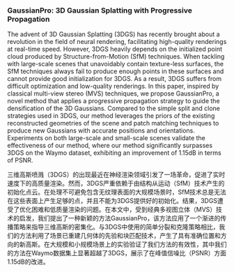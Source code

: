 ### GaussianPro: 3D Gaussian Splatting with Progressive Propagation

The advent of 3D Gaussian Splatting (3DGS) has recently brought about a revolution in the field of neural rendering, facilitating high-quality renderings at real-time speed. However, 3DGS heavily depends on the initialized point cloud produced by Structure-from-Motion (SfM) techniques. When tackling with large-scale scenes that unavoidably contain texture-less surfaces, the SfM techniques always fail to produce enough points in these surfaces and cannot provide good initialization for 3DGS. As a result, 3DGS suffers from difficult optimization and low-quality renderings. In this paper, inspired by classical multi-view stereo (MVS) techniques, we propose GaussianPro, a novel method that applies a progressive propagation strategy to guide the densification of the 3D Gaussians. Compared to the simple split and clone strategies used in 3DGS, our method leverages the priors of the existing reconstructed geometries of the scene and patch matching techniques to produce new Gaussians with accurate positions and orientations. Experiments on both large-scale and small-scale scenes validate the effectiveness of our method, where our method significantly surpasses 3DGS on the Waymo dataset, exhibiting an improvement of 1.15dB in terms of PSNR.

三维高斯喷溅（3DGS）的出现最近在神经渲染领域引发了一场革命，促进了实时速度下的高质量渲染。然而，3DGS严重依赖于由结构从运动（SfM）技术产生的初始化点云。在处理不可避免包含无纹理表面的大规模场景时，SfM技术总是无法在这些表面上产生足够的点，并且不能为3DGS提供好的初始化。结果，3DGS遭受了优化困难和低质量渲染的问题。在本文中，受到经典多视图立体（MVS）技术的启发，我们提出了一种新颖的方法GaussianPro，该方法应用了一个渐进的传播策略来指导三维高斯的密集化。与3DGS中使用的简单分裂和克隆策略相比，我们的方法利用了场景已重建几何体的先验和块匹配技术，产生了具有准确位置和方向的新高斯。在大规模和小规模场景上的实验验证了我们方法的有效性，其中我们的方法在Waymo数据集上显著超越了3DGS，展示了在峰值信噪比（PSNR）方面1.15dB的改进。
